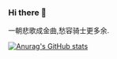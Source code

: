### Hi there 👋

一朝悲歌成金曲,愁容骑士更多余.

[![Anurag's GitHub stats](https://github-readme-stats.vercel.app/api?username=Nulovrsis&count_private=true&show_icons=true&theme=shadow_blue)](https://github.com/anuraghazra/github-readme-stats)
<!--

[[https://spotify-github-profile.kittinanx.com/api/view.svg?uid=31qmbwhkmfolhwqc3sx7truetygy&redirect=true][(https://spotify-github-profile.kittinanx.com/api/view.svg?uid=31qmbwhkmfolhwqc3sx7truetygy&cover_image=true&theme=default&show_offline=false&background_color=121212&interchange=false&bar_color_cover=true)]]

